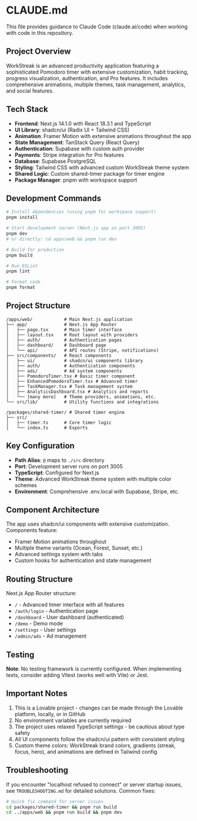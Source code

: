 # CLAUDE.md

This file provides guidance to Claude Code (claude.ai/code) when working with code in this repository.

## Project Overview

WorkStreak is an advanced productivity application featuring a sophisticated Pomodoro timer with extensive customization, habit tracking, progress visualization, authentication, and Pro features. It includes comprehensive animations, multiple themes, task management, analytics, and social features.

## Tech Stack

- **Frontend**: Next.js 14.1.0 with React 18.3.1 and TypeScript
- **UI Library**: shadcn/ui (Radix UI + Tailwind CSS)
- **Animation**: Framer Motion with extensive animations throughout the app
- **State Management**: TanStack Query (React Query)
- **Authentication**: Supabase with custom auth provider
- **Payments**: Stripe integration for Pro features
- **Database**: Supabase PostgreSQL
- **Styling**: Tailwind CSS with advanced custom WorkStreak theme system
- **Shared Logic**: Custom shared-timer package for timer engine
- **Package Manager**: pnpm with workspace support

## Development Commands

```bash
# Install dependencies (using pnpm for workspace support)
pnpm install

# Start development server (Next.js app on port 3005)
pnpm dev
# or directly: cd apps/web && pnpm run dev

# Build for production
pnpm build

# Run ESLint
pnpm lint

# Format code
pnpm format
```

## Project Structure

```
/apps/web/            # Main Next.js application
├── app/              # Next.js App Router
│   ├── page.tsx      # Main timer interface
│   ├── layout.tsx    # Root layout with providers
│   ├── auth/         # Authentication pages
│   ├── dashboard/    # Dashboard page
│   └── api/          # API routes (Stripe, notifications)
├── src/components/   # React components
│   ├── ui/           # shadcn/ui components library
│   ├── auth/         # Authentication components
│   ├── ads/          # Ad system components
│   ├── PomodoroTimer.tsx # Basic timer component
│   ├── EnhancedPomodoroTimer.tsx # Advanced timer
│   ├── TaskManager.tsx # Task management system
│   ├── AnalyticsDashboard.tsx # Analytics and reports
│   └── [many more]   # Theme providers, animations, etc.
└── src/lib/          # Utility functions and integrations

/packages/shared-timer/ # Shared timer engine
├── src/
│   ├── timer.ts      # Core timer logic
│   └── index.ts      # Exports
```

## Key Configuration

- **Path Alias**: `@` maps to `./src` directory  
- **Port**: Development server runs on port 3005
- **TypeScript**: Configured for Next.js
- **Theme**: Advanced WorkStreak theme system with multiple color schemes
- **Environment**: Comprehensive .env.local with Supabase, Stripe, etc.

## Component Architecture

The app uses shadcn/ui components with extensive customization. Components feature:
- Framer Motion animations throughout
- Multiple theme variants (Ocean, Forest, Sunset, etc.)
- Advanced settings system with tabs
- Custom hooks for authentication and state management

## Routing Structure

Next.js App Router structure:
- `/` - Advanced timer interface with all features
- `/auth/login` - Authentication page
- `/dashboard` - User dashboard (authenticated)
- `/demo` - Demo mode
- `/settings` - User settings
- `/admin/ads` - Ad management

## Testing

**Note**: No testing framework is currently configured. When implementing tests, consider adding Vitest (works well with Vite) or Jest.

## Important Notes

1. This is a Lovable project - changes can be made through the Lovable platform, locally, or in GitHub
2. No environment variables are currently required
3. The project uses relaxed TypeScript settings - be cautious about type safety
4. All UI components follow the shadcn/ui pattern with consistent styling
5. Custom theme colors: WorkStreak brand colors, gradients (streak, focus, hero), and animations are defined in Tailwind config

## Troubleshooting

If you encounter "localhost refused to connect" or server startup issues, see `TROUBLESHOOTING.md` for detailed solutions. Common fixes:

```bash
# Quick fix command for server issues
cd packages/shared-timer && pnpm run build
cd ../apps/web && pnpm run build && pnpm dev
```